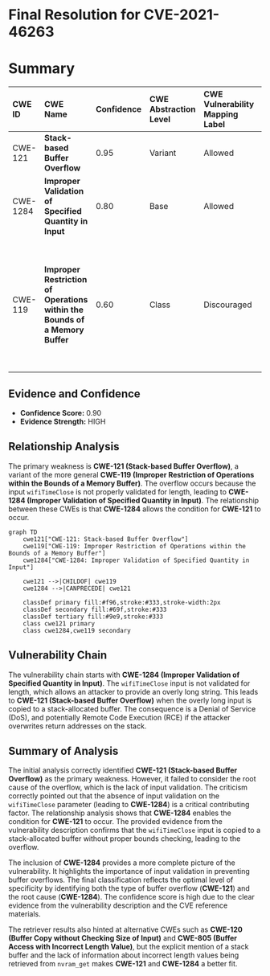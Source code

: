 # Final Resolution for CVE-2021-46263

# Summary
| CWE ID   | CWE Name                                                                       | Confidence | CWE Abstraction Level | CWE Vulnerability Mapping Label | CWE-Vulnerability Mapping Notes                                                                                                                                     |
| :--------- | :----------------------------------------------------------------------------- | :---------- | :----------------------- | :------------------------------ | :------------------------------------------------------------------------------------------------------------------------------------------------------------------ |
| CWE-121    | **Stack-based Buffer Overflow**                                                | 0.95       | Variant                 | Allowed                         | Primary CWE; overflow occurs on the stack.                                                                                                                          |
| CWE-1284   | **Improper Validation of Specified Quantity in Input**                         | 0.80       | Base                    | Allowed                         | Contributory; lack of input validation on `wifiTimeClose` enables overflow.                                                                                        |
| CWE-119    | **Improper Restriction of Operations within the Bounds of a Memory Buffer**    | 0.60       | Class                   | Discouraged                     | Supporting; Parent of CWE-121 and CWE-787, providing broader context; use discouraged due to availability of more specific CWEs.                                 |

## Evidence and Confidence

*   **Confidence Score:** 0.90
*   **Evidence Strength:** HIGH

## Relationship Analysis
The primary weakness is **CWE-121 (Stack-based Buffer Overflow)**, a variant of the more general **CWE-119 (Improper Restriction of Operations within the Bounds of a Memory Buffer)**. The overflow occurs because the input `wifiTimeClose` is not properly validated for length, leading to **CWE-1284 (Improper Validation of Specified Quantity in Input)**. The relationship between these CWEs is that **CWE-1284** allows the condition for **CWE-121** to occur.

```mermaid
graph TD
    cwe121["CWE-121: Stack-based Buffer Overflow"]
    cwe119["CWE-119: Improper Restriction of Operations within the Bounds of a Memory Buffer"]
    cwe1284["CWE-1284: Improper Validation of Specified Quantity in Input"]
    
    cwe121 -->|CHILDOF| cwe119
    cwe1284 -->|CANPRECEDE| cwe121
    
    classDef primary fill:#f96,stroke:#333,stroke-width:2px
    classDef secondary fill:#69f,stroke:#333
    classDef tertiary fill:#9e9,stroke:#333
    class cwe121 primary
    class cwe1284,cwe119 secondary
```

## Vulnerability Chain
The vulnerability chain starts with **CWE-1284 (Improper Validation of Specified Quantity in Input)**. The `wifiTimeClose` input is not validated for length, which allows an attacker to provide an overly long string. This leads to **CWE-121 (Stack-based Buffer Overflow)** when the overly long input is copied to a stack-allocated buffer. The consequence is a Denial of Service (DoS), and potentially Remote Code Execution (RCE) if the attacker overwrites return addresses on the stack.

## Summary of Analysis
The initial analysis correctly identified **CWE-121 (Stack-based Buffer Overflow)** as the primary weakness. However, it failed to consider the root cause of the overflow, which is the lack of input validation. The criticism correctly pointed out that the absence of input validation on the `wifiTimeClose` parameter (leading to **CWE-1284**) is a critical contributing factor. The relationship analysis shows that **CWE-1284** enables the condition for **CWE-121** to occur. The provided evidence from the vulnerability description confirms that the `wifiTimeClose` input is copied to a stack-allocated buffer without proper bounds checking, leading to the overflow.

The inclusion of **CWE-1284** provides a more complete picture of the vulnerability. It highlights the importance of input validation in preventing buffer overflows. The final classification reflects the optimal level of specificity by identifying both the type of buffer overflow (**CWE-121**) and the root cause (**CWE-1284**). The confidence score is high due to the clear evidence from the vulnerability description and the CVE reference materials.

The retriever results also hinted at alternative CWEs such as **CWE-120 (Buffer Copy without Checking Size of Input)** and **CWE-805 (Buffer Access with Incorrect Length Value)**, but the explicit mention of a stack buffer and the lack of information about incorrect length values being retrieved from `nvram_get` makes **CWE-121** and **CWE-1284** a better fit.